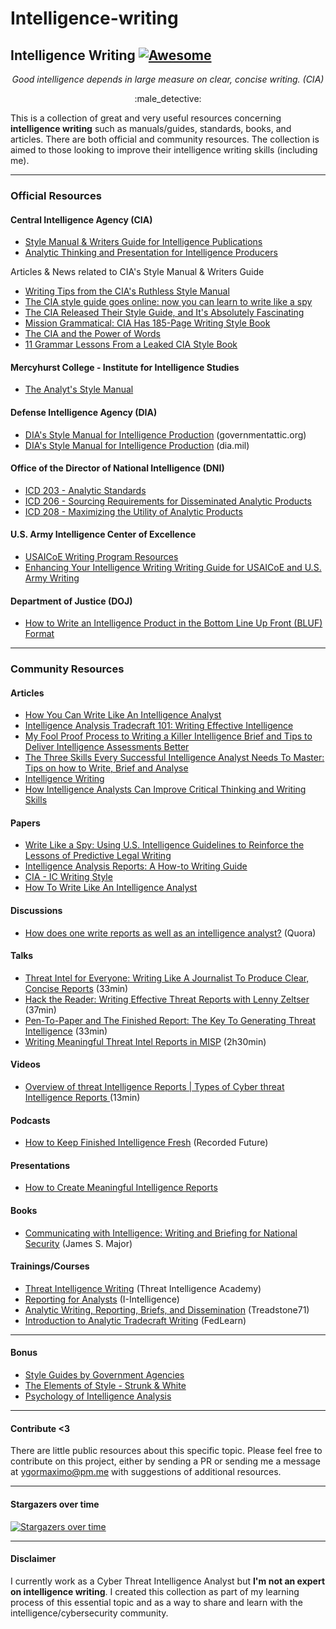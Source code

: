 # Intelligence-writing
## Intelligence Writing [![Awesome](https://cdn.rawgit.com/sindresorhus/awesome/d7305f38d29fed78fa85652e3a63e154dd8e8829/media/badge.svg)](https://github.com/mxm0z/awesome-intelligence-writing)

_<div align="center">Good intelligence depends in large measure on clear, concise writing. (CIA)_</div>

<div align="center">:male_detective:</div>

This is a collection of great and very useful resources concerning **intelligence writing** such as manuals/guides, standards, books, and articles. There are both official and community resources. The collection is aimed to those looking to improve their intelligence writing skills (including me).

---

### Official Resources

#### Central Intelligence Agency (CIA)

- [Style Manual & Writers Guide for Intelligence Publications](https://fas.org/irp/cia/product/style.pdf)
- [Analytic Thinking and Presentation for Intelligence Producers](https://cryptome.org/cia-ath-pt1.htm)

Articles & News related to CIA's Style Manual & Writers Guide

- [Writing Tips from the CIA's Ruthless Style Manual](https://qz.com/231110/writing-tips-from-the-cias-ruthless-style-manual/)
- [The CIA style guide goes online: now you can learn to write like a spy](https://www.theguardian.com/world/shortcuts/2014/jul/09/cia-writers-guide-leaked-online)
- [The CIA Released Their Style Guide, and It's Absolutely Fascinating](https://blog.hubspot.com/marketing/cia-style-guide)
- [Mission Grammatical: CIA Has 185-Page Writing Style Book](https://abcnews.go.com/blogs/headlines/2014/07/mission-grammatical-cia-has-185-page-writing-style-book)
- [The CIA and the Power of Words](https://hyperallergic.com/136974/the-cia-and-the-power-of-words/)
- [11 Grammar Lessons From a Leaked CIA Style Book](https://www.mentalfloss.com/article/57743/11-grammar-lessons-leaked-cia-style-book)

#### Mercyhurst College - Institute for Intelligence Studies
- [The Analyt's Style Manual](https://ncirc.bja.ojp.gov/sites/g/files/xyckuh326/files/media/document/analysts_style_manual.pdf)

#### Defense Intelligence Agency (DIA)
- [DIA's Style Manual for Intelligence Production](https://www.governmentattic.org/23docs/DIAstyleManualIntelProd_2016.pdf) (governmentattic.org)
- [DIA's Style Manual for Intelligence Production](https://www.dia.mil/FOIA/FOIA-Electronic-Reading-Room/FileId/149619/) (dia.mil)

#### Office of the Director of National Intelligence (DNI)

- [ICD 203 - Analytic Standards](https://www.dni.gov/files/documents/ICD/ICD%20203%20Analytic%20Standards.pdf)
- [ICD 206 - Sourcing Requirements for Disseminated Analytic Products](https://www.dni.gov/files/documents/ICD/ICD%20206.pdf)
- [ICD 208 - Maximizing the Utility of Analytic Products](https://www.dni.gov/files/documents/ICD/ICD%20208%20-%20Maximizing%20the%20Utility%20of%20Analytic%20Products%20(09%20Jan%202017).pdf)

#### U.S. Army Intelligence Center of Excellence
 
- [USAICoE Writing Program Resources](https://intellibrary.libguides.com/c.php?g=654854&p=6527880)
- [Enhancing Your Intelligence Writing Writing Guide for USAICoE and U.S. Army Writing](https://intellibrary.libguides.com/ld.php?content_id=53826333)

#### Department of Justice (DOJ)

- [How to Write an Intelligence Product in the Bottom Line Up Front (BLUF) Format](http://dixon.hh.se/urbi/SCADA/BLUF%20Writing%20Format.pdf)

---
### Community Resources

#### Articles

- [How You Can Write Like An Intelligence Analyst](https://zacherytysonbrown.medium.com/write-like-an-intelligence-analyst-34d06738d2ef)
- [Intelligence Analysis Tradecraft 101: Writing Effective Intelligence](https://www.linkedin.com/pulse/intelligence-analysis-tradecraft-101-writing-effective-thomas-carey/)
- [My Fool Proof Process to Writing a Killer Intelligence Brief and Tips to Deliver Intelligence Assessments Better](http://www.intelligence101.com/my-full-proof-process-to-writing-a-killer-intelligence-brief-and-tips-to-deliver-intelligence-assessments-better/)
- [The Three Skills Every Successful Intelligence Analyst Needs To Master: Tips on how to Write, Brief and Analyse](https://www.intelligence101.com/write-brief-and-analyse/)
- [Intelligence Writing](https://www.e-education.psu.edu/geog571/node/431)
- [How Intelligence Analysts Can Improve Critical Thinking and Writing Skills](https://amuedge.com/how-intelligence-analysts-can-improve-critical-thinking-and-writing-skills/)

#### Papers

- [Write Like a Spy: Using U.S. Intelligence Guidelines to Reinforce the Lessons of Predictive Legal Writing](https://legal.thomsonreuters.com/content/dam/ewp-m/documents/legal/en/pdf/other/perspectives/2020/spring/2020-spring-article-4.pdf)
- [Intelligence Analysis Reports: A How-to Writing Guide](https://ahsawc.files.wordpress.com/2014/02/intelligence-analysis-reports.pdf)
- [CIA - IC Writing Style](https://nssp.unm.edu/important-resources/cia-writing_guide2017.pdf)
- [How To Write Like An Intelligence Analyst](https://s3.amazonaws.com/usma-media/inline-images/centers_research/west_point_writing_program/PDF/WPWP%20Guides/Intelligence_Writing_for_Academics.pdf)

#### Discussions

- [How does one write reports as well as an intelligence analyst?](https://www.quora.com/How-does-one-write-reports-as-well-as-an-intelligence-analyst) (Quora)

#### Talks

- [Threat Intel for Everyone: Writing Like A Journalist To Produce Clear, Concise Reports](https://www.youtube.com/watch?v=gqsE2coucjg) (33min)
- [Hack the Reader: Writing Effective Threat Reports with Lenny Zeltser](https://youtu.be/vwKlNZ6mxak) (37min)
- [Pen-To-Paper and The Finished Report: The Key To Generating Threat Intelligence](https://youtu.be/XEmksbsrnv8) (33min)
- [Writing Meaningful Threat Intel Reports in MISP](https://youtu.be/suDo-p3Nu5w) (2h30min)

#### Videos

- [Overview of threat Intelligence Reports | Types of Cyber threat Intelligence Reports
](https://youtu.be/J4vC4lC3qns) (13min)

#### Podcasts

- [How to Keep Finished Intelligence Fresh](https://www.recordedfuture.com/podcast-episode-64/) (Recorded Future)

#### Presentations

- [How to Create Meaningful Intelligence Reports](https://proceedings.esri.com/library/userconf/proc16/tech-workshops/tw_74-33.pdf)

#### Books

- [Communicating with Intelligence: Writing and Briefing for National Security](https://www.amazon.com/Communicating-Intelligence-Briefing-Professional-Education/dp/1442226625) (James S. Major)

#### Trainings/Courses

- [Threat Intelligence Writing](https://school.threatintel.academy/courses/cti-writing) (Threat Intelligence Academy)
- [Reporting for Analysts](https://i-intelligence.eu/courses/reporting-for-analysts) (I-Intelligence)
- [Analytic Writing, Reporting, Briefs, and Dissemination](https://treadstone71.com/index.php/cyber-intelligence-training/analytic-writing) (Treadstone71)
- [Introduction to Analytic Tradecraft Writing](https://www.fedlearn.com/courses/course-v1:fedlearn+ICIC101+2020_Q2/about) (FedLearn)

---

#### Bonus

- [Style Guides by Government Agencies](https://digital.gov/resources/style-guides-by-government-agencies/)
- [The Elements of Style - Strunk & White](https://www.bartleby.com/141/)
- [Psychology of Intelligence Analysis](https://www.cia.gov/static/9a5f1162fd0932c29bfed1c030edf4ae/Pyschology-of-Intelligence-Analysis.pdf)

---
#### Contribute <3

There are little public resources about this specific topic. Please feel free to contribute on this project, either by sending a PR or sending me a message at ygormaximo@pm.me with suggestions of additional resources.

---

#### Stargazers over time

[![Stargazers over time](https://starchart.cc/mxm0z/awesome-intelligence-writing.svg)](https://starchart.cc/mxm0z/awesome-intelligence-writing)

---

#### Disclaimer

I currently work as a Cyber Threat Intelligence Analyst but **I'm not an expert on intelligence writing**. I created this collection as part of my learning process of this essential topic and as a way to share and learn with the intelligence/cybersecurity community.
